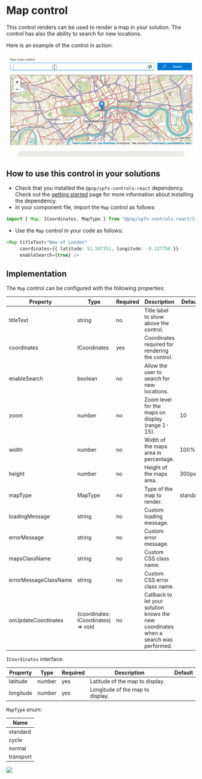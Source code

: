 # Map control

This control renders can be used to render a map in your solution. The control has also the ability to search for new locations.

Here is an example of the control in action:

![Map control](../assets/map-control.gif)

## How to use this control in your solutions

- Check that you installed the `@pnp/spfx-controls-react` dependency. Check out the [getting started](../#getting-started) page for more information about installing the dependency.
- In your component file, import the `Map` control as follows:

```TypeScript
import { Map, ICoordinates, MapType } from "@pnp/spfx-controls-react/lib/Map";
```

- Use the `Map` control in your code as follows:

```TypeScript
<Map titleText="New of London"
     coordinates={{ latitude: 51.507351, longitude: -0.127758 }}
     enableSearch={true} />
```

## Implementation

The `Map` control can be configured with the following properties:

| Property | Type | Required | Description | Default |
| ---- | ---- | ---- | ---- | ---- |
| titleText | string | no | Title label to show above the control. | |
| coordinates | ICoordinates | yes | Coordinates required for rendering the control. | |
| enableSearch | boolean | no | Allow the user to search for new locations. | |
| zoom | number | no | Zoom level for the maps on display (range 1-15). | 10 |
| width | number | no | Width of the maps area in percentage. | 100% |
| height | number | no | Height of the maps area. | 300px |
| mapType | MapType | no | Type of the map to render. | standard |
| loadingMessage | string | no | Custom loading message. | |
| errorMessage | string | no | Custom error message. | |
| mapsClassName | string | no | Custom CSS class name. | |
| errorMessageClassName | string | no | Custom CSS error class name. | |
| onUpdateCoordinates | (coordinates: ICoordinates) => void | no | Callback to let your solution knows the new coordinates when a search was performed. | |

`ICoordinates` interface:

| Property | Type | Required | Description | Default |
| ---- | ---- | ---- | ---- | ---- |
| latitude | number | yes | Latitude of the map to display. | |
| longitude | number | yes | Longitude of the map to display. | |

`MapType` enum:

| Name |
| ---- |
| standard |
| cycle |
| normal |
| transport |


![](https://telemetry.sharepointpnp.com/sp-dev-fx-controls-react/wiki/controls/Map)
